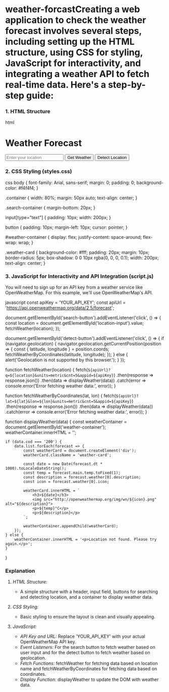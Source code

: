 # weather-forcastCreating a web application to check the weather forecast involves several steps, including setting up the HTML structure, using CSS for styling, JavaScript for interactivity, and integrating a weather API to fetch real-time data. Here's a step-by-step guide:

### 1. HTML Structure

html
<!DOCTYPE html>
<html lang="en">
<head>
    <meta charset="UTF-8">
    <meta name="viewport" content="width=device-width, initial-scale=1.0">
    <title>Weather Forecast</title>
    <link rel="stylesheet" href="styles.css">
</head>
<body>
    <div class="container">
        <h1>Weather Forecast</h1>
        <div class="search-container">
            <input type="text" id="location-input" placeholder="Enter your location">
            <button id="search-button">Get Weather</button>
            <button id="detect-button">Detect Location</button>
        </div>
        <div id="weather-container"></div>
    </div>
    <script src="script.js"></script>
</body>
</html>


### 2. CSS Styling (styles.css)

css
body {
    font-family: Arial, sans-serif;
    margin: 0;
    padding: 0;
    background-color: #f4f4f4;
}

.container {
    width: 80%;
    margin: 50px auto;
    text-align: center;
}

.search-container {
    margin-bottom: 20px;
}

input[type="text"] {
    padding: 10px;
    width: 200px;
}

button {
    padding: 10px;
    margin-left: 10px;
    cursor: pointer;
}

#weather-container {
    display: flex;
    justify-content: space-around;
    flex-wrap: wrap;
}

.weather-card {
    background-color: #fff;
    padding: 20px;
    margin: 10px;
    border-radius: 5px;
    box-shadow: 0 0 10px rgba(0, 0, 0, 0.1);
    width: 200px;
    text-align: center;
}


### 3. JavaScript for Interactivity and API Integration (script.js)

You will need to sign up for an API key from a weather service like OpenWeatherMap. For this example, we'll use OpenWeatherMap's API.

javascript
const apiKey = 'YOUR_API_KEY';
const apiUrl = 'https://api.openweathermap.org/data/2.5/forecast';

document.getElementById('search-button').addEventListener('click', () => {
    const location = document.getElementById('location-input').value;
    fetchWeather(location);
});

document.getElementById('detect-button').addEventListener('click', () => {
    if (navigator.geolocation) {
        navigator.geolocation.getCurrentPosition(position => {
            const { latitude, longitude } = position.coords;
            fetchWeatherByCoordinates(latitude, longitude);
        });
    } else {
        alert('Geolocation is not supported by this browser.');
    }
});

function fetchWeather(location) {
    fetch(`${apiUrl}?q=${location}&units=metric&cnt=5&appid=${apiKey}`)
        .then(response => response.json())
        .then(data => displayWeather(data))
        .catch(error => console.error('Error fetching weather data:', error));
}

function fetchWeatherByCoordinates(lat, lon) {
    fetch(`${apiUrl}?lat=${lat}&lon=${lon}&units=metric&cnt=5&appid=${apiKey}`)
        .then(response => response.json())
        .then(data => displayWeather(data))
        .catch(error => console.error('Error fetching weather data:', error));
}

function displayWeather(data) {
    const weatherContainer = document.getElementById('weather-container');
    weatherContainer.innerHTML = '';

    if (data.cod === '200') {
        data.list.forEach(forecast => {
            const weatherCard = document.createElement('div');
            weatherCard.className = 'weather-card';
            
            const date = new Date(forecast.dt * 1000).toLocaleDateString();
            const temp = forecast.main.temp.toFixed(1);
            const description = forecast.weather[0].description;
            const icon = forecast.weather[0].icon;

            weatherCard.innerHTML = `
                <h3>${date}</h3>
                <img src="http://openweathermap.org/img/wn/${icon}.png" alt="${description}">
                <p>${temp}°C</p>
                <p>${description}</p>
            `;

            weatherContainer.appendChild(weatherCard);
        });
    } else {
        weatherContainer.innerHTML = '<p>Location not found. Please try again.</p>';
    }
}


### Explanation

1. *HTML Structure:* 
   - A simple structure with a header, input field, buttons for searching and detecting location, and a container to display weather data.

2. *CSS Styling:* 
   - Basic styling to ensure the layout is clean and visually appealing.

3. *JavaScript:* 
   - *API Key and URL:* Replace 'YOUR_API_KEY' with your actual OpenWeatherMap API key.
   - *Event Listeners:* For the search button to fetch weather based on user input and for the detect button to fetch weather based on geolocation.
   - *Fetch Functions:* fetchWeather for fetching data based on location name and fetchWeatherByCoordinates for fetching data based on coordinates.
   - *Display Function:* displayWeather to update the DOM with weather data.




